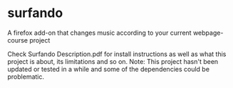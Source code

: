 # surfando
A firefox add-on that changes music according to your current webpage-course project

Check Surfando Description.pdf for install instructions as well as what this project is about, its limitations and so on.
Note: This project hasn't been updated or tested in a while and some of the dependencies could be problematic.
